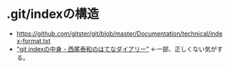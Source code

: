 # .git/indexの構造

* https://github.com/gitster/git/blob/master/Documentation/technical/index-format.txt
* ["git indexの中身 - 西尾泰和のはてなダイアリー"](http://d.hatena.ne.jp/nishiohirokazu/20120523/1337766796
) ←一部、正しくない気がする。
